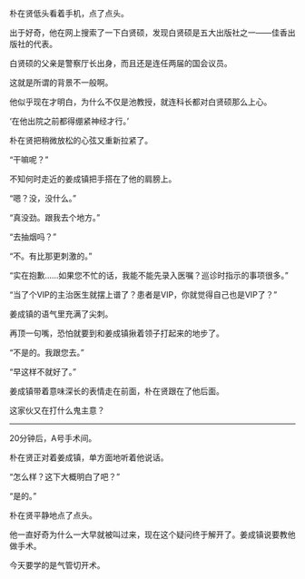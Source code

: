 朴在贤低头看着手机，点了点头。

出于好奇，他在网上搜索了一下白贤硕，发现白贤硕是五大出版社之一——佳香出版社的代表。

白贤硕的父亲是警察厅长出身，而且还是连任两届的国会议员。

这就是所谓的背景不一般啊。

他似乎现在才明白，为什么不仅是池教授，就连科长都对白贤硕那么上心。

‘在他出院之前都得绷紧神经才行。’

朴在贤把稍微放松的心弦又重新拉紧了。

“干嘛呢？”

不知何时走近的姜成镇把手搭在了他的肩膀上。

“嗯？没，没什么。”

“真没劲。跟我去个地方。”

“去抽烟吗？”

“不。有比那更刺激的。”

“实在抱歉……如果您不忙的话，我能不能先录入医嘱？巡诊时指示的事项很多。”

“当了个VIP的主治医生就摆上谱了？患者是VIP，你就觉得自己也是VIP了？”

姜成镇的语气里充满了尖刺。

再顶一句嘴，恐怕就要到和姜成镇揪着领子打起来的地步了。

“不是的。我跟您去。”

“早这样不就好了。”

姜成镇带着意味深长的表情走在前面，朴在贤跟在了他后面。

这家伙又在打什么鬼主意？

* * *

20分钟后，A号手术间。

朴在贤正对着姜成镇，单方面地听着他说话。

“怎么样？这下大概明白了吧？”

“是的。”

朴在贤平静地点了点头。

他一直好奇为什么一大早就被叫过来，现在这个疑问终于解开了。姜成镇说要教他做手术。

今天要学的是气管切开术。